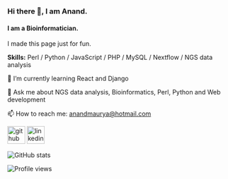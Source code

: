 ### Hi there 👋, I am Anand.
#### I am a Bioinformatician.
I made this page just for fun.

__Skills:__ Perl / Python / JavaScript / PHP / MySQL / Nextflow / NGS data analysis

🌱 I’m currently learning React and Django  

💬 Ask me about NGS data analysis, Bioinformatics, Perl, Python and Web development  

📫 How to reach me: anandmaurya@hotmail.com 


[<img src='https://cdn.jsdelivr.net/npm/simple-icons@3.0.1/icons/github.svg' alt='github' height='40'>](https://github.com/akm0001)  [<img src='https://cdn.jsdelivr.net/npm/simple-icons@3.0.1/icons/linkedin.svg' alt='linkedin' height='40'>](https://www.linkedin.com/in/anand-maurya-/)  


![GitHub stats](https://github-readme-stats.vercel.app/api?username=akm0001&show_icons=true)

![Profile views](https://gpvc.arturio.dev/akm0001)  
